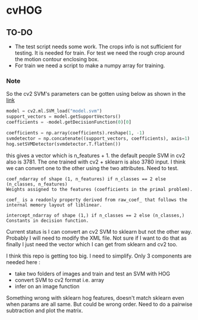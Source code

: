 # cvHOG
## TO-DO
* The test script needs some work. The crops info is not sufficient for testing. It is needed for train. For test we need the rough crop around the motion contour enclosing box. 
* For train we need a script to make a numpy array for training.

### Note
So the cv2 SVM's parameters can be gotten using below as shown in the [link](https://stackoverflow.com/questions/76667072/how-to-use-custom-svm-detector-with-cv2-hogdescriptor)
```python
model = cv2.ml.SVM_load("model.svm")
support_vectors = model.getSupportVectors()
coefficients = -model.getDecisionFunction(0)[0]

coefficients = np.array(coefficients).reshape(1, -1)
svmdetector = np.concatenate((support_vectors, coefficients), axis=1)
hog.setSVMDetector(svmdetector.T.flatten())
```
this gives a vector which is n_features + 1. the default people SVM in cv2 also is 3781. The one trained with cv2 + sklearn is also 3780 input. I think we can convert one to the other using the two attributes. Need to test.
```
coef_ndarray of shape (1, n_features) if n_classes == 2 else (n_classes, n_features)
Weights assigned to the features (coefficients in the primal problem).

coef_ is a readonly property derived from raw_coef_ that follows the internal memory layout of liblinear.

intercept_ndarray of shape (1,) if n_classes == 2 else (n_classes,)
Constants in decision function.
```
Current status is I can convert an cv2 SVM to sklearn but not the other way. Probably I will need to modify the XML file. Not sure if I want to do that as finally I just need the vector which I can get from sklearn and cv2 too. 

I think this repo is getting too big. I need to simplify. 
Only 3 components are needed here : 
* take two folders of images and train and test an SVM with HOG
* convert SVM to cv2 format i.e. array
* infer on an image function

Something wrong with sklearn hog features, doesn't match sklearn even when params are all same. But could be wrong order. Need to do a pairwise subtraction and plot the matrix.